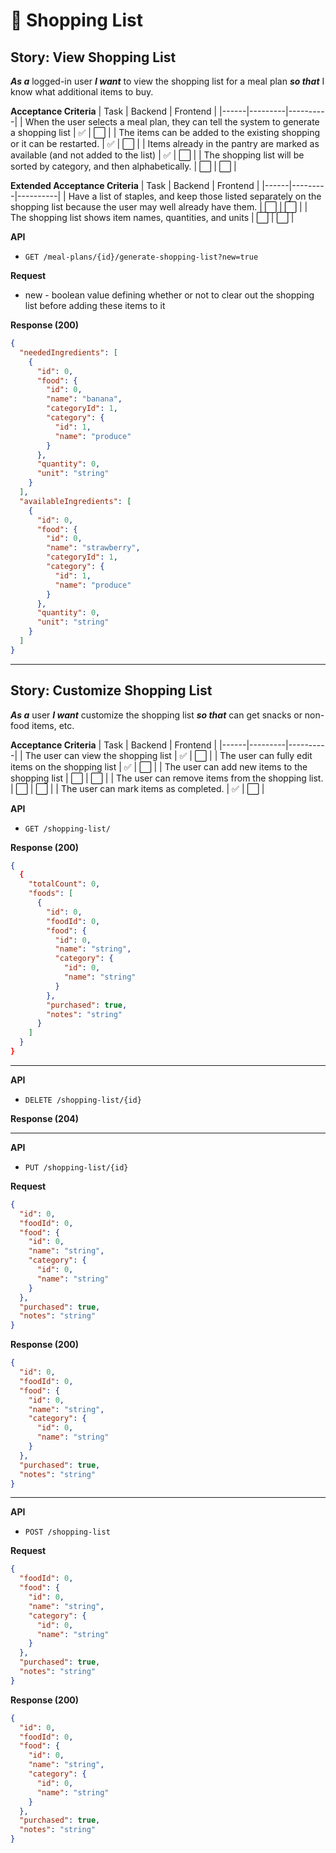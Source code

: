 # 🛒 Shopping List

## Story: View Shopping List

***As a*** logged-in user
***I want*** to view the shopping list for a meal plan
***so that*** I know what additional items to buy.

**Acceptance Criteria**
| Task | Backend | Frontend |
|------|---------|----------|
| When the user selects a meal plan, they can tell the system to generate a shopping list | ✅ | ⬜ |
| The items can be added to the existing shopping or it can be restarted. | ✅ | ⬜ |
| Items already in the pantry are marked as available (and not added to the list) | ✅ | ⬜ |
| The shopping list will be sorted by category, and then alphabetically. | ⬜ | ⬜ |

**Extended Acceptance Criteria**
| Task | Backend | Frontend |
|------|---------|----------|
| Have a list of staples, and keep those listed separately on the shopping list because the user may well already have them. | ⬜ | ⬜ |
| The shopping list shows item names, quantities, and units | ⬜ | ⬜ |

**API**
- `GET /meal-plans/{id}/generate-shopping-list?new=true`

**Request**
- new - boolean value defining whether or not to clear out the shopping list before adding these items to it

**Response (200)**
```json
{
  "neededIngredients": [
    {
      "id": 0,
      "food": {
        "id": 0,
        "name": "banana",
        "categoryId": 1,
        "category": {
          "id": 1,
          "name": "produce"
        }
      },
      "quantity": 0,
      "unit": "string"
    }
  ],
  "availableIngredients": [
    {
      "id": 0,
      "food": {
        "id": 0,
        "name": "strawberry",
        "categoryId": 1,
        "category": {
          "id": 1,
          "name": "produce"
        }
      },
      "quantity": 0,
      "unit": "string"
    }
  ]
}
```

---

## Story: Customize Shopping List

***As a*** user
***I want*** customize the shopping list
***so that*** can get snacks or non-food items, etc.

**Acceptance Criteria**
| Task | Backend | Frontend |
|------|---------|----------|
| The user can view the shopping list | ✅ | ⬜ |
| The user can fully edit items on the shopping list | ✅ | ⬜ |
| The user can add new items to the shopping list | ⬜ | ⬜ |
| The user can remove items from the shopping list. | ⬜ | ⬜ |
| The user can mark items as completed. | ✅ | ⬜ |

**API**
- `GET /shopping-list/`

**Response (200)**
```json
{
  {
    "totalCount": 0,
    "foods": [
      {
        "id": 0,
        "foodId": 0,
        "food": {
          "id": 0,
          "name": "string",
          "category": {
            "id": 0,
            "name": "string"
          }
        },
        "purchased": true,
        "notes": "string"
      }
    ]
  }
}
```

---

**API**
- `DELETE /shopping-list/{id}`

**Response (204)**

---

**API**
- `PUT /shopping-list/{id}`

**Request**
```json
{
  "id": 0,
  "foodId": 0,
  "food": {
    "id": 0,
    "name": "string",
    "category": {
      "id": 0,
      "name": "string"
    }
  },
  "purchased": true,
  "notes": "string"
}
```

**Response (200)**
```json
{
  "id": 0,
  "foodId": 0,
  "food": {
    "id": 0,
    "name": "string",
    "category": {
      "id": 0,
      "name": "string"
    }
  },
  "purchased": true,
  "notes": "string"
}
```

---

**API**
- `POST /shopping-list`

**Request**
```json
{
  "foodId": 0,
  "food": {
    "id": 0,
    "name": "string",
    "category": {
      "id": 0,
      "name": "string"
    }
  },
  "purchased": true,
  "notes": "string"
}
```

**Response (200)**
```json
{
  "id": 0,
  "foodId": 0,
  "food": {
    "id": 0,
    "name": "string",
    "category": {
      "id": 0,
      "name": "string"
    }
  },
  "purchased": true,
  "notes": "string"
}
```